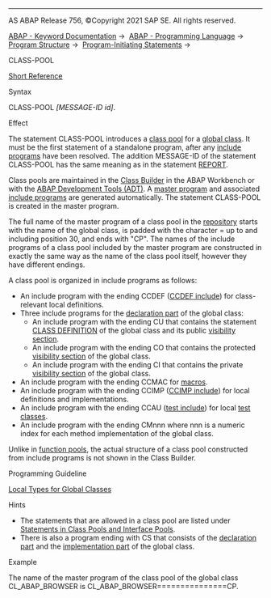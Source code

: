   

* * *

AS ABAP Release 756, ©Copyright 2021 SAP SE. All rights reserved.

[ABAP - Keyword Documentation](javascript:call_link\('abenabap.htm'\)) →  [ABAP - Programming Language](javascript:call_link\('abenabap_reference.htm'\)) →  [Program Structure](javascript:call_link\('abenabap_program_layout.htm'\)) →  [Program-Initiating Statements](javascript:call_link\('abenabap_program_statement.htm'\)) → 

CLASS-POOL

[Short Reference](javascript:call_link\('abapclass-pool_shortref.htm'\))

Syntax

CLASS-POOL *\[*MESSAGE-ID id*\]*.

Effect

The statement CLASS-POOL introduces a [class pool](javascript:call_link\('abenclass_pool_glosry.htm'\) "Glossary Entry") for a [global class](javascript:call_link\('abenglobal_class_glosry.htm'\) "Glossary Entry"). It must be the first statement of a standalone program, after any [include programs](javascript:call_link\('abeninclude_program_glosry.htm'\) "Glossary Entry") have been resolved. The addition MESSAGE-ID of the statement CLASS-POOL has the same meaning as in the statement [REPORT](javascript:call_link\('abapreport.htm'\)).

Class pools are maintained in the [Class Builder](javascript:call_link\('abenclass_builder_glosry.htm'\) "Glossary Entry") in the ABAP Workbench or with the [ABAP Development Tools (ADT)](javascript:call_link\('abenadt_glosry.htm'\) "Glossary Entry"). A [master program](javascript:call_link\('abenmaster_program_glosry.htm'\) "Glossary Entry") and associated [include programs](javascript:call_link\('abeninclude_program_glosry.htm'\) "Glossary Entry") are generated automatically. The statement CLASS-POOL is created in the master program.

The full name of the master program of a class pool in the [repository](javascript:call_link\('abenrepository_glosry.htm'\) "Glossary Entry") starts with the name of the global class, is padded with the character \= up to and including position 30, and ends with "CP". The names of the include programs of a class pool included by the master program are constructed in exactly the same way as the name of the class pool itself, however they have different endings.

A class pool is organized in include programs as follows:

-   An include program with the ending CCDEF ([CCDEF include](javascript:call_link\('abenccdef_glosry.htm'\) "Glossary Entry")) for class-relevant local definitions.
-   Three include programs for the [declaration part](javascript:call_link\('abendeclaration_part_glosry.htm'\) "Glossary Entry") of the global class:
    -   An include program with the ending CU that contains the statement [CLASS DEFINITION](javascript:call_link\('abapclass_definition.htm'\)) of the global class and its public [visibility section](javascript:call_link\('abenvisibility_section_glosry.htm'\) "Glossary Entry").
    -   An include program with the ending CO that contains the protected [visibility section](javascript:call_link\('abenvisibility_section_glosry.htm'\) "Glossary Entry") of the global class.
    -   An include program with the ending CI that contains the private [visibility section](javascript:call_link\('abenvisibility_section_glosry.htm'\) "Glossary Entry") of the global class.
-   An include program with the ending CCMAC for [macros](javascript:call_link\('abenmacro_glosry.htm'\) "Glossary Entry").
-   An include program with the ending CCIMP ([CCIMP include](javascript:call_link\('abenccimp_glosry.htm'\) "Glossary Entry")) for local definitions and implementations.
-   An include program with the ending CCAU ([test include](javascript:call_link\('abentest_include_glosry.htm'\) "Glossary Entry")) for local [test classes](javascript:call_link\('abentest_class_glosry.htm'\) "Glossary Entry").
-   An include program with the ending CMnnn where nnn is a numeric index for each method implementation of the global class.

Unlike in [function pools](javascript:call_link\('abenfunction_pool_glosry.htm'\) "Glossary Entry"), the actual structure of a class pool constructed from include programs is not shown in the Class Builder.

Programming Guideline

[Local Types for Global Classes](javascript:call_link\('abenlocal_type_glob_class_guidl.htm'\) "Guideline")

Hints

-   The statements that are allowed in a class pool are listed under [Statements in Class Pools and Interface Pools](javascript:call_link\('abenclass_interace_pools.htm'\)).
-   There is also a program ending with CS that consists of the [declaration part](javascript:call_link\('abendeclaration_part_glosry.htm'\) "Glossary Entry") and the [implementation part](javascript:call_link\('abenimplementation_part_glosry.htm'\) "Glossary Entry") of the global class.

Example

The name of the master program of the class pool of the global class CL\_ABAP\_BROWSER is CL\_ABAP\_BROWSER===============CP.